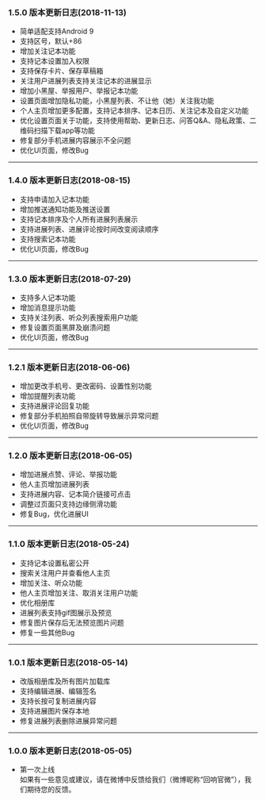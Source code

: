 ### 1.5.0 版本更新日志(2018-11-13)
* 简单适配支持Android 9
* 支持区号，默认+86
* 增加关注记本功能
* 支持记本设置加入权限
* 支持保存卡片、保存草稿箱
* 关注用户进展列表支持关注记本的进展显示  
* 增加小黑屋、举报用户、举报记本功能
* 设置页面增加隐私功能，小黑屋列表、不让他（她）关注我功能
* 个人主页增加更多配置，支持记本排序、记本日历、关注记本及自定义功能
* 优化设置页面关于功能，支持使用帮助、更新日志、问答Q&A、隐私政策、二维码扫描下载app等功能
* 修复部分手机进展内容展示不全问题
* 优化UI页面，修改Bug  
---
### 1.4.0 版本更新日志(2018-08-15)
* 支持申请加入记本功能  
* 增加推送通知功能及推送设置  
* 支持记本排序及个人所有进展列表展示  
* 支持进展列表、进展评论按时间改变阅读顺序 
* 支持搜索记本功能  
* 优化UI页面，修改Bug  
---
### 1.3.0 版本更新日志(2018-07-29)
* 支持多人记本功能  
* 增加消息提示功能  
* 支持关注列表、听众列表搜索用户功能  
* 修复设置页面黑屏及崩溃问题 
* 优化UI页面，修改Bug  
---
### 1.2.1 版本更新日志(2018-06-06)
* 增加更改手机号、更改密码、设置性别功能  
* 增加提醒列表功能  
* 支持进展评论回复功能  
* 修复部分手机拍照自带旋转导致展示异常问题  
* 优化UI页面，修改Bug  
---
### 1.2.0 版本更新日志(2018-06-05)
* 增加进展点赞、评论、举报功能  
* 他人主页增加进展列表  
* 支持进展内容、记本简介链接可点击     
* 调整过页面只支持边缘侧滑功能  
* 修复Bug，优化进展UI 
---
### 1.1.0 版本更新日志(2018-05-24)
* 支持记本设置私密公开  
* 搜索关注用户并查看他人主页  
* 增加关注、听众功能 
* 他人主页增加关注、取消关注用户功能    
* 优化相册库
* 进展列表支持gif图展示及预览     
* 修复图片保存后无法预览图片问题  
* 修复一些其他Bug  
---
### 1.0.1 版本更新日志(2018-05-14)
* 改版相册库及所有图片加载库  
* 支持编辑进展、编辑签名  
* 支持长按可复制进展内容
* 支持进展图片保存本地  
* 修复进展列表删除进展异常问题
---
### 1.0.0 版本更新日志(2018-05-05)
* 第一次上线  
如果有一些意见或建议，请在微博中反馈给我们（微博昵称“回响官微”），我们期待您的反馈。
